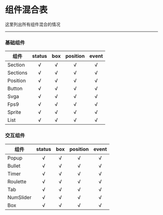 # 组件混合表

这里列出所有组件混合的情况

---

### 基础组件

| 组件     | status | box | position | event |
| -------- | :----: | :-: | :------: | :---: |
| Section  |   √    |  √  |    √     |   √   |
| Sections |   √    |  √  |    √     |   √   |
| Position |   √    |  √  |    √     |   √   |
| Button   |   √    |  √  |    √     |   √   |
| Svga     |   √    |  √  |    √     |   √   |
| Fps9     |   √    |  √  |    √     |   √   |
| Sprite   |   √    |  √  |    √     |   √   |
| List     |   √    |  √  |    √     |   √   |

### 交互组件

| 组件      | status | box | position | event |
| --------- | :----: | :-: | :------: | :---: |
| Popup     |   √    |  √  |    √     |   √   |
| Bullet    |   √    |  √  |    √     |   √   |
| Timer     |   √    |  √  |    √     |   √   |
| Roulette  |   √    |  √  |    √     |   √   |
| Tab       |   √    |  √  |    √     |   √   |
| NumSlider |   √    |  √  |    √     |   √   |
| Box       |   √    |  √  |    √     |   √   |
